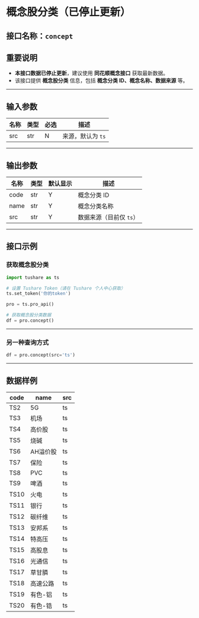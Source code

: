 # 概念股分类（已停止更新）

## 接口名称：`concept`

## **重要说明**
- **本接口数据已停止更新**，建议使用 **同花顺概念接口** 获取最新数据。
- 该接口提供 **概念股分类** 信息，包括 **概念分类 ID、概念名称、数据来源** 等。

---

## **输入参数**

| 名称 | 类型 | 必选 | 描述 |
|------|------|------|------------------------------|
| src  | str  | N    | 来源，默认为 `ts` |

---

## **输出参数**

| 名称  | 类型  | 默认显示 | 描述 |
|------|------|---------|------------------------------|
| code | str  | Y       | 概念分类 ID |
| name | str  | Y       | 概念分类名称 |
| src  | str  | Y       | 数据来源（目前仅 `ts`） |

---

## **接口示例**

### **获取概念股分类**
```python
import tushare as ts

# 设置 Tushare Token（请在 Tushare 个人中心获取）
ts.set_token('你的token')

pro = ts.pro_api()

# 获取概念股分类数据
df = pro.concept()
```

---

### **另一种查询方式**
```python
df = pro.concept(src='ts')
```

---

## **数据样例**

| code  | name  | src |
|------|------|------|
| TS2  | 5G  | ts |
| TS3  | 机场  | ts |
| TS4  | 高价股  | ts |
| TS5  | 烧碱  | ts |
| TS6  | AH溢价股  | ts |
| TS7  | 保险  | ts |
| TS8  | PVC  | ts |
| TS9  | 啤酒  | ts |
| TS10 | 火电  | ts |
| TS11 | 银行  | ts |
| TS12 | 碳纤维  | ts |
| TS13 | 安邦系  | ts |
| TS14 | 特高压  | ts |
| TS15 | 高股息  | ts |
| TS16 | 光通信  | ts |
| TS17 | 草甘膦  | ts |
| TS18 | 高速公路  | ts |
| TS19 | 有色-铝  | ts |
| TS20 | 有色-锆  | ts |
